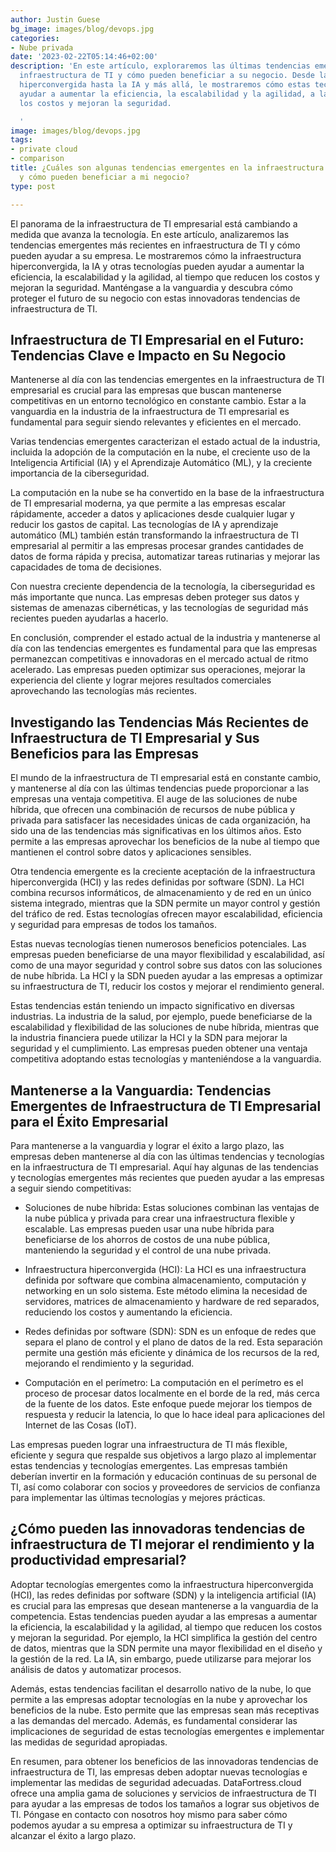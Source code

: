 ```yaml
---
author: Justin Guese
bg_image: images/blog/devops.jpg
categories:
- Nube privada
date: '2023-02-22T05:14:46+02:00'
description: 'En este artículo, exploraremos las últimas tendencias emergentes en
  infraestructura de TI y cómo pueden beneficiar a su negocio. Desde la infraestructura
  hiperconvergida hasta la IA y más allá, le mostraremos cómo estas tecnologías pueden
  ayudar a aumentar la eficiencia, la escalabilidad y la agilidad, a la vez que reducen
  los costos y mejoran la seguridad.

  '
image: images/blog/devops.jpg
tags:
- private cloud
- comparison
title: ¿Cuáles son algunas tendencias emergentes en la infraestructura de TI empresarial
  y cómo pueden beneficiar a mi negocio?
type: post

---
```

El panorama de la infraestructura de TI empresarial está cambiando a medida que avanza la tecnología. En este artículo, analizaremos las tendencias emergentes más recientes en infraestructura de TI y cómo pueden ayudar a su empresa. Le mostraremos cómo la infraestructura hiperconvergida, la IA y otras tecnologías pueden ayudar a aumentar la eficiencia, la escalabilidad y la agilidad, al tiempo que reducen los costos y mejoran la seguridad. Manténgase a la vanguardia y descubra cómo proteger el futuro de su negocio con estas innovadoras tendencias de infraestructura de TI.

## Infraestructura de TI Empresarial en el Futuro: Tendencias Clave e Impacto en Su Negocio

Mantenerse al día con las tendencias emergentes en la infraestructura de TI empresarial es crucial para las empresas que buscan mantenerse competitivas en un entorno tecnológico en constante cambio. Estar a la vanguardia en la industria de la infraestructura de TI empresarial es fundamental para seguir siendo relevantes y eficientes en el mercado.

Varias tendencias emergentes caracterizan el estado actual de la industria, incluida la adopción de la computación en la nube, el creciente uso de la Inteligencia Artificial (IA) y el Aprendizaje Automático (ML), y la creciente importancia de la ciberseguridad.

La computación en la nube se ha convertido en la base de la infraestructura de TI empresarial moderna, ya que permite a las empresas escalar rápidamente, acceder a datos y aplicaciones desde cualquier lugar y reducir los gastos de capital. Las tecnologías de IA y aprendizaje automático (ML) también están transformando la infraestructura de TI empresarial al permitir a las empresas procesar grandes cantidades de datos de forma rápida y precisa, automatizar tareas rutinarias y mejorar las capacidades de toma de decisiones.

Con nuestra creciente dependencia de la tecnología, la ciberseguridad es más importante que nunca. Las empresas deben proteger sus datos y sistemas de amenazas cibernéticas, y las tecnologías de seguridad más recientes pueden ayudarlas a hacerlo.

En conclusión, comprender el estado actual de la industria y mantenerse al día con las tendencias emergentes es fundamental para que las empresas permanezcan competitivas e innovadoras en el mercado actual de ritmo acelerado. Las empresas pueden optimizar sus operaciones, mejorar la experiencia del cliente y lograr mejores resultados comerciales aprovechando las tecnologías más recientes.

## Investigando las Tendencias Más Recientes de Infraestructura de TI Empresarial y Sus Beneficios para las Empresas

El mundo de la infraestructura de TI empresarial está en constante cambio, y mantenerse al día con las últimas tendencias puede proporcionar a las empresas una ventaja competitiva. El auge de las soluciones de nube híbrida, que ofrecen una combinación de recursos de nube pública y privada para satisfacer las necesidades únicas de cada organización, ha sido una de las tendencias más significativas en los últimos años. Esto permite a las empresas aprovechar los beneficios de la nube al tiempo que mantienen el control sobre datos y aplicaciones sensibles.

Otra tendencia emergente es la creciente aceptación de la infraestructura hiperconvergida (HCI) y las redes definidas por software (SDN). La HCI combina recursos informáticos, de almacenamiento y de red en un único sistema integrado, mientras que la SDN permite un mayor control y gestión del tráfico de red. Estas tecnologías ofrecen mayor escalabilidad, eficiencia y seguridad para empresas de todos los tamaños.

Estas nuevas tecnologías tienen numerosos beneficios potenciales. Las empresas pueden beneficiarse de una mayor flexibilidad y escalabilidad, así como de una mayor seguridad y control sobre sus datos con las soluciones de nube híbrida. La HCI y la SDN pueden ayudar a las empresas a optimizar su infraestructura de TI, reducir los costos y mejorar el rendimiento general.

Estas tendencias están teniendo un impacto significativo en diversas industrias. La industria de la salud, por ejemplo, puede beneficiarse de la escalabilidad y flexibilidad de las soluciones de nube híbrida, mientras que la industria financiera puede utilizar la HCI y la SDN para mejorar la seguridad y el cumplimiento. Las empresas pueden obtener una ventaja competitiva adoptando estas tecnologías y manteniéndose a la vanguardia.

## Mantenerse a la Vanguardia: Tendencias Emergentes de Infraestructura de TI Empresarial para el Éxito Empresarial

Para mantenerse a la vanguardia y lograr el éxito a largo plazo, las empresas deben mantenerse al día con las últimas tendencias y tecnologías en la infraestructura de TI empresarial. Aquí hay algunas de las tendencias y tecnologías emergentes más recientes que pueden ayudar a las empresas a seguir siendo competitivas:

- Soluciones de nube híbrida: Estas soluciones combinan las ventajas de la nube pública y privada para crear una infraestructura flexible y escalable. Las empresas pueden usar una nube híbrida para beneficiarse de los ahorros de costos de una nube pública, manteniendo la seguridad y el control de una nube privada.

- Infraestructura hiperconvergida (HCI): La HCI es una infraestructura definida por software que combina almacenamiento, computación y networking en un solo sistema. Este método elimina la necesidad de servidores, matrices de almacenamiento y hardware de red separados, reduciendo los costos y aumentando la eficiencia.

- Redes definidas por software (SDN): SDN es un enfoque de redes que separa el plano de control y el plano de datos de la red. Esta separación permite una gestión más eficiente y dinámica de los recursos de la red, mejorando el rendimiento y la seguridad.

- Computación en el perímetro: La computación en el perímetro es el proceso de procesar datos localmente en el borde de la red, más cerca de la fuente de los datos. Este enfoque puede mejorar los tiempos de respuesta y reducir la latencia, lo que lo hace ideal para aplicaciones del Internet de las Cosas (IoT).

Las empresas pueden lograr una infraestructura de TI más flexible, eficiente y segura que respalde sus objetivos a largo plazo al implementar estas tendencias y tecnologías emergentes. Las empresas también deberían invertir en la formación y educación continuas de su personal de TI, así como colaborar con socios y proveedores de servicios de confianza para implementar las últimas tecnologías y mejores prácticas.

## ¿Cómo pueden las innovadoras tendencias de infraestructura de TI mejorar el rendimiento y la productividad empresarial?

Adoptar tecnologías emergentes como la infraestructura hiperconvergida (HCI), las redes definidas por software (SDN) y la inteligencia artificial (IA) es crucial para las empresas que desean mantenerse a la vanguardia de la competencia. Estas tendencias pueden ayudar a las empresas a aumentar la eficiencia, la escalabilidad y la agilidad, al tiempo que reducen los costos y mejoran la seguridad. Por ejemplo, la HCI simplifica la gestión del centro de datos, mientras que la SDN permite una mayor flexibilidad en el diseño y la gestión de la red. La IA, sin embargo, puede utilizarse para mejorar los análisis de datos y automatizar procesos.

Además, estas tendencias facilitan el desarrollo nativo de la nube, lo que permite a las empresas adoptar tecnologías en la nube y aprovechar los beneficios de la nube. Esto permite que las empresas sean más receptivas a las demandas del mercado. Además, es fundamental considerar las implicaciones de seguridad de estas tecnologías emergentes e implementar las medidas de seguridad apropiadas.

En resumen, para obtener los beneficios de las innovadoras tendencias de infraestructura de TI, las empresas deben adoptar nuevas tecnologías e implementar las medidas de seguridad adecuadas. DataFortress.cloud ofrece una amplia gama de soluciones y servicios de infraestructura de TI para ayudar a las empresas de todos los tamaños a lograr sus objetivos de TI. Póngase en contacto con nosotros hoy mismo para saber cómo podemos ayudar a su empresa a optimizar su infraestructura de TI y alcanzar el éxito a largo plazo.
